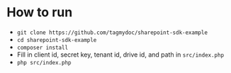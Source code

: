 # How to run
- `git clone https://github.com/tagmydoc/sharepoint-sdk-example`
- `cd sharepoint-sdk-example`
- `composer install`
- Fill in client id, secret key, tenant id, drive id, and path in `src/index.php`
- `php src/index.php`
